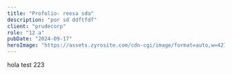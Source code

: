 ```yaml
---
title: "Profolio- reesa sda"
description: "por sd ddftfdf"
client: "prudecorp"
role: "12 a"
pubDate: "2024-09-17"
heroImage: "https://assets.zyrosite.com/cdn-cgi/image/format=auto,w=427,h=404,fit=crop/YrDaogOWQ0iQ8k5E/noticia-web-ayuda-andalucia-YNqJZnnlDXFXqVx0.png"
---
```

hola test 223